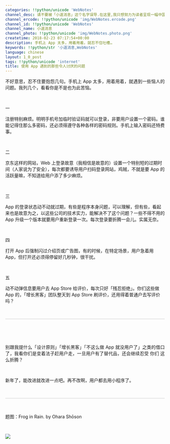 ```yaml
---
categories: !!python/unicode 'WebNotes'
channel_desc: 请不要被「小道消息」这个名字误导.在这里,我只想努力为读者呈现一幅中国互联网的清明上河图.
channel_ercode: !!python/unicode 'img/WebNotes.ercode.png'
channel_id: !!python/unicode 'WebNotes'
channel_name: 小道消息
channel_photo: !!python/unicode 'img/WebNotes.photo.png'
createtime: 2018-02-23 07:17:54+00:00
description: 手机上 App 太多，用着用着，就忍不住吐槽…
keywords: !!python/str '小道消息,WebNotes'
language: chinese
layout: 1_0_post
tags: !!python/unicode 'internet'
title: 使用 App 遇到的那些令人讨厌的问题
---
```

<div class="rich_media_content" id="js_content">
<p style="text-align: justify;">
         不好意思，忍不住要抱怨几句。手机上 App 太多，用着用着，就遇到一些恼人的问题。我列几个，看看你是不是也为此苦恼。
        </p>
<p>
<br/>
</p>
<p style="text-align: start;">
<span style="text-align: justify;">
          一
         </span>
</p>
<p style="text-align: start;">
<span style="text-align: justify;">
          注册特别麻烦。明明手机号加临时验证码就可以登录，非要用户设置一个密码。谁能记得住那么多密码，还必须得遵守各种各样的密码规则。手机上输入密码还特费事。
         </span>
</p>
<p style="white-space: normal;">
<br/>
</p>
<p>
         二
         <br/>
</p>
<p>
<span style="text-align: justify;">
          京东这样的网站，Web 上登录故意（我相信是故意的）设置一个特别短的过期时间（人家说为了安全），每次都要诱导用户扫码登录网站，鸡贼，不就是要 App 的活跃量嘛，不知道给用户添了多少麻烦。
         </span>
<br/>
</p>
<p style="white-space: normal;">
<br/>
</p>
<p>
         三
         <br/>
</p>
<p>
<span style="text-align: justify;">
          App 的登录状态动不动就过期，有些是程序本身问题，可以理解，但有些，看起来也是故意为之，以这些公司的技术实力，能解决不了这个问题？一些不得不用的 App 升级一个版本就要用户重新登录一次。每次登录要折腾一会儿。实属无奈。
         </span>
<br/>
</p>
<p style="white-space: normal;">
<br/>
</p>
<p>
         四
         <br/>
</p>
<p>
<span style="text-align: justify;">
          打开 App 后强制闪过介绍页或广告图，有的时候，在特定场景，用户急着用 App，但打开还必须得停留好几秒钟，很干扰。
         </span>
<br/>
</p>
<p style="white-space: normal;">
<br/>
</p>
<p style="white-space: normal;">
<span style="text-align: justify;">
          五
         </span>
<br/>
</p>
<p>
<span style="text-align: justify;">
          动不动弹信息要用户去 App Store 给评价，每次只好「残忍拒绝」。你们这些做 App 的，「增长黑客」团队整天到 App Store 刷评价，还用得着普通户去写评价吗？
         </span>
<br/>
</p>
<p>
<br/>
</p>
<hr style="margin-top: 1em;margin-bottom: 1em;white-space: normal;max-width: 100%;font-family: Lato, Helvetica, Arial, freesans, clean, sans-serif;border-right-width: 0px;border-bottom-width: 0px;border-left-width: 0px;border-top-style: solid;border-top-color: rgb(234, 234, 234);height: 1px;color: rgb(51, 51, 51);font-size: 15px;box-sizing: border-box !important;word-wrap: break-word !important;"/>
<p style="white-space: normal;">
<br/>
</p>
<p>
<br/>
</p>
<p style="text-align: justify;">
         别跟我提什么「设计原则」「增长黑客」「不这么做 App 就没用户了」之类的借口了，我看你们是变着法子赶用户走，一旦用户有了替代品，还会继续忍受
         <span style="text-align: justify;">
          你们
         </span>
         这么折腾？
        </p>
<p>
<br/>
</p>
<p>
         新年了，能改进就改进一点吧。再不改啊，用户都去用小程序了。
        </p>
<p style="white-space: normal;">
<br/>
</p>
<hr style="margin-top: 1em;margin-bottom: 1em;white-space: normal;max-width: 100%;font-family: Lato, Helvetica, Arial, freesans, clean, sans-serif;border-right-width: 0px;border-bottom-width: 0px;border-left-width: 0px;border-top-style: solid;border-top-color: rgb(234, 234, 234);height: 1px;color: rgb(51, 51, 51);font-size: 15px;box-sizing: border-box !important;word-wrap: break-word !important;"/>
<p style="white-space: normal;">
<br/>
</p>
<p>
         题图：Frog in Rain. by Ohara Shōson
        </p>
<p>
<br/>
</p>
<p>
<img class="" data-copyright="0" data-ratio="1" data-s="300,640" data-src="" data-type="png" data-w="1360" src="{{ '/img/ow5rEn8QGlHUKiafdKZJF8uVxOzYr9PPJVx1H5WNLsPibt0Uv0BDrBcOibzbm9MiabUlxKXoe5SaD3oOEicWtxawHzQ.png' | prepend: site.img | replace: '//','/' }}" style=""/>
</p>
<p>
<br/>
</p>
</div>